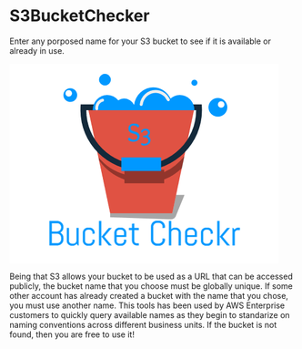 # S3BucketChecker
Enter any porposed name for your S3 bucket to see if it is available or already in use. 

<img src="images/S3BucketCheckrLogo1.png" alt="S3 Bucket Checker" title="S3 Bucket Checker" align="center" />


Being that S3 allows your bucket to be used as a URL that can be accessed publicly, the bucket name that you choose must be globally unique. If some other account has already created a bucket with the name that you chose, you must use another name. This tools has been used by AWS Enterprise customers to quickly query available names as they begin to standarize on naming conventions across different business units. If the bucket is not found, then you are free to use it! 
